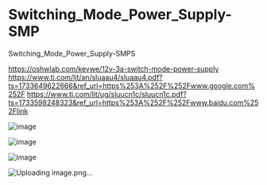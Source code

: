 # Switching_Mode_Power_Supply-SMP
Switching_Mode_Power_Supply-SMPS

https://oshwlab.com/kevwe/12v-3a-switch-mode-power-supply
https://www.ti.com/lit/an/sluaau4/sluaau4.pdf?ts=1733649622666&ref_url=https%253A%252F%252Fwww.google.com%252F
https://www.ti.com/lit/ug/sluucn1c/sluucn1c.pdf?ts=1733598248323&ref_url=https%253A%252F%252Fwww.baidu.com%252Flink

![image](https://github.com/user-attachments/assets/140bea97-8ce2-4dbf-be2a-573ff8219d48)

![image](https://github.com/user-attachments/assets/1d401897-d4c1-4982-935b-f1eb255d6fcf)


![image](https://github.com/user-attachments/assets/773e6633-b311-4df5-8e5c-ab9f224d1850)

![Uploading image.png…]()



